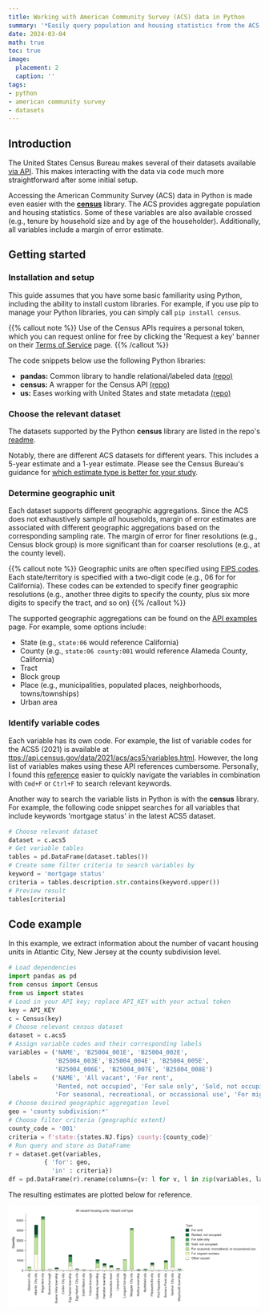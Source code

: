 ```yaml
---
title: Working with American Community Survey (ACS) data in Python
summary: '*Easily query population and housing statistics from the ACS using Python. Code snippets and examples provided.*'
date: 2024-03-04
math: true
toc: true
image:
  placement: 2
  caption: ''
tags:
- python
- american community survey
- datasets
---
```


## Introduction

The United States Census Bureau makes several of their datasets available [via API](https://www.census.gov/data/developers/data-sets.html). This makes interacting with the data via code much more straightforward after some initial setup.

Accessing the American Community Survey (ACS) data in Python is made even easier with the [**census**](https://pypi.org/project/census/) library. The ACS provides aggregate population and housing statistics. Some of these variables are also available crossed (e.g., tenure by household size and by age of the householder). Additionally, all variables include a margin of error estimate.

## Getting started

### Installation and setup

This guide assumes that you have some basic familiarity using Python, including the ability to install custom libraries. For example, if you use pip to manage your Python libraries, you can simply call `pip install census`. 

{{% callout note %}}
Use of the Census APIs requires a personal token, which you can request online for free by clicking the 'Request a key' banner on their <a href="https://www.census.gov/data/developers/about/terms-of-service.html" target="_blank">Terms of Service</a> page.
{{% /callout %}}

The code snippets below use the following Python libraries:

* **pandas:** Common library to handle relational/labeled data [(repo)](https://github.com/pandas-dev/pandas)
* **census:** A wrapper for the Census API [(repo)](https://github.com/datamade/census)
* **us:** Eases working with United States and state metadata  [(repo)](https://github.com/unitedstates/python-us)

### Choose the relevant dataset

The datasets supported by the Python **census** library are listed in the repo's [readme](https://github.com/datamade/census?tab=readme-ov-file#datasets). 

Notably, there are different ACS datasets for different years. This includes a 5-year estimate and a 1-year estimate. Please see the Census Bureau's guidance for [which estimate type is better for your study](https://www.census.gov/programs-surveys/acs/guidance/estimates.html).

### Determine geographic unit

Each dataset supports different geographic aggregations. Since the ACS does not exhaustively sample _all_ households, margin of error estimates are associated with different geographic aggregations based on the corresponding sampling rate. The margin of error for finer resolutions (e.g., Census block group) is more significant than for coarser resolutions (e.g., at the county level).

{{% callout note %}}
Geographic units are often specified using [FIPS codes](https://en.wikipedia.org/wiki/Federal_Information_Processing_Standard_state_code). Each state/territory is specified with a two-digit code (e.g., 06 for for California). These codes can be extended to specify finer geographic resolutions (e.g., another three digits to specify the county, plus six more digits to specify the tract, and so on)
{{% /callout %}}

The supported geographic aggregations can be found on the [API examples](https://api.census.gov/data/2021/acs/acs5/subject/examples.html) page. For example, some options include:
* State (e.g., `state:06` would reference California)
* County (e.g., `state:06 county:001` would reference Alameda County, California)
* Tract
* Block group
* Place (e.g., municipalities, populated places, neighborhoods, towns/townships)
* Urban area

### Identify variable codes

Each variable has its own code. For example, the list of variable codes for the ACS5 (2021) is available at [ttps://api.census.gov/data/2021/acs/acs5/variables.html](https://api.census.gov/data/2021/acs/acs5/variables.html). However, the long list of variables makes using these API references cumbersome. Personally, I found this [reference](https://proximityone.com/apigateway_acs5year.htm) easier to quickly navigate the variables in combination with `Cmd+F` or `Ctrl+F` to search relevant keywords.

Another way to search the variable lists in Python is with the **census** library. For example, the following code snippet searches for all variables that include keywords 'mortgage status' in the latest ACS5 dataset.

```python
# Choose relevant dataset
dataset = c.acs5
# Get variable tables
tables = pd.DataFrame(dataset.tables())
# Create some filter criteria to search variables by
keyword = 'mortgage status'
criteria = tables.description.str.contains(keyword.upper())
# Preview result
tables[criteria]
```

## Code example

In this example, we extract information about the number of vacant housing units in Atlantic City, New Jersey at the county subdivision level.

```python
# Load dependencies
import pandas as pd
from census import Census
from us import states
# Load in your API key; replace API_KEY with your actual token
key = API_KEY
c = Census(key)
# Choose relevant census dataset
dataset = c.acs5
# Assign variable codes and their corresponding labels
variables = ('NAME', 'B25004_001E', 'B25004_002E',
             'B25004_003E','B25004_004E', 'B25004_005E',
             'B25004_006E', 'B25004_007E', 'B25004_008E')
labels =    ('NAME', 'All vacant', 'For rent',
             'Rented, not occupied', 'For sale only', 'Sold, not occupied',
             'For seasonal, recreational, or occassional use', 'For migrant workers', 'Other vacant')
# Choose desired geographic aggregation level
geo = 'county subdivision:*'
# Choose filter criteria (geographic extent)
county_code = '001'
criteria = f'state:{states.NJ.fips} county:{county_code}'
# Run query and store as DataFrame
r = dataset.get(variables,
          { 'for': geo,
            'in' : criteria})
df = pd.DataFrame(r).rename(columns={v: l for v, l in zip(variables, labels)})
```

The resulting estimates are plotted below for reference.

![png](acs5_vacant.png "The number of vacant units by type in Atlantic County, New Jersey")